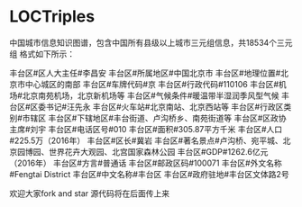 # LOCTriples
中国城市信息知识图谱，包含中国所有县级以上城市三元组信息，共18534个三元组
格式如下所示：

丰台区#区人大主任#李昌安
丰台区#所属地区#中国北京市
丰台区#地理位置#北京市中心城区的南部
丰台区#车牌代码#京
丰台区#行政代码#110106
丰台区#机场#北京南苑机场，北京新机场等
丰台区#气候条件#暖温带半湿润季风型气候
丰台区#区委书记#汪先永
丰台区#火车站#北京南站、北京西站等
丰台区#行政区类别#市辖区
丰台区#下辖地区#丰台街道、卢沟桥乡、南苑街道等
丰台区#区政协主席#刘宇
丰台区#电话区号#010
丰台区#面积#305.87平方千米
丰台区#人口#225.5万（2016年）
丰台区#区长#冀岩
丰台区#著名景点#卢沟桥、宛平城、北京园博园、世界花卉大观园、北宫国家森林公园
丰台区#GDP#1262.6亿元（2016年）
丰台区#方言#普通话
丰台区#邮政区码#100071
丰台区#外文名称#Fengtai District
丰台区#中文名称#丰台区
丰台区#政府驻地#丰台区文体路2号

欢迎大家fork and star
源代码将在后面传上来
